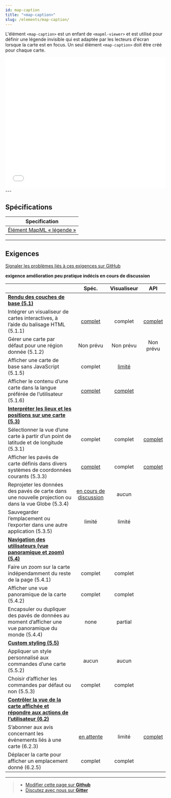 ```yaml
---
id: map-caption
title: "<map-caption>"
slug: /elements/map-caption/
---
```


L'élément `<map-caption>` est un enfant de `<mapml-viewer>` et est utilisé pour définir une légende invisible qui est adaptée par les lecteurs d'écran lorsque la carte est en focus. Un seul élément `<map-caption>` doit être créé pour chaque carte.

<iframe src="../../../demo/map-caption-demo/" title="MapML Demo" height="410" width="100%" scrolling="no" frameBorder="0"></iframe>
---

## Spécifications

| Specification                                                |
|--------------------------------------------------------------|
| [Élément MapML « légende »](https://maps4html.org/MapML/spec/#the-map-element-0) |

---

## Exigences

[Signaler les problèmes liés à ces exigences sur GitHub](https://github.com/Maps4HTML/HTML-Map-Element-UseCases-Requirements/issues/new?title=-SUMMARIZE+THE+PROBLEM-&body=-DESCRIBE+THE+PROBLEM-)

<p><b><span class="requirement">exigence</span>
<span class="enhancement">amélioration</span>
<span class="impractical">peu pratique</span>
<span class="undecided">indécis</span>
<span class="discussion">en cours de discussion</span></b></p>

|  | Spéc. | Visualiseur | API |
|:---------------------------------------------------------------------------------|:------: |:-----: |:---: |
| [**Rendu des couches de base (5.1)**](https://maps4html.org/HTML-Map-Element-UseCases-Requirements/#map-viewers-capabilities-rendering) |  |  |  |
|              <div class="requirement">Intégrer un visualiseur de cartes interactives, à l’aide du balisage HTML (5.1.1)</div>           | [complet](https://maps4html.org/MapML/spec/#the-map-element-0) | complet | [complet](https://maps4html.org/MapML/spec/#webidl-1442763376) |
|              <div class="enhancement">Gérer une carte par défaut pour une région donnée (5.1.2)</div>           | Non prévu | Non prévu | Non prévu |
|            <div class="requirement">Afficher une carte de base sans JavaScript (5.1.5)</div>             | complet | [limité](http://maps4html.org/experiments/progressive-enhancement/) |  |
|            <div class="requirement">Afficher le contenu d’une carte dans la langue préférée de l’utilisateur (5.1.6)</div>            | [complet](https://github.com/Maps4HTML/HTML-Map-Element-UseCases-Requirements/issues/136) | [complet](https://github.com/Maps4HTML/mapml-extension) |  |
| [**Interpréter les lieux et les positions sur une carte (5.3)**](https://maps4html.org/HTML-Map-Element-UseCases-Requirements/#map-viewers-capabilities-locations) |  |  |  |
|           <div class="requirement">Sélectionner la vue d’une carte à partir d’un point de latitude et de longitude (5.3.1)</div>             | complet | complet | [complet](https://maps4html.org/web-map-doc/docs/api/mapml-viewer-api#zoomtolat-lon-zoom) |
|           <div class="undecided">Afficher les pavés de carte définis dans divers systèmes de coordonnées courants (5.3.3)</div>             | [complet](https://github.com/Maps4HTML/HTML-Map-Element-UseCases-Requirements/issues/14) | complet | [complet](https://maps4html.org/web-map-doc/docs/api/custom-projections) |
|           <div class="undecided">Reprojeter les données des pavés de carte dans une nouvelle projection ou dans la vue Globe (5.3.4)</div>             | [en cours de discussion](https://github.com/Maps4HTML/HTML-Map-Element-UseCases-Requirements/issues/3) | aucun |  |
|           <div class="undecided">Sauvegarder l’emplacement ou l’exporter dans une autre application (5.3.5)</div>             | limité | limité |  |
| [**Navigation des utilisateurs (vue panoramique et zoom) (5.4)**](https://maps4html.org/HTML-Map-Element-UseCases-Requirements/#map-viewers-capabilities-user-navigation) |  |  |  |
|            <div class="requirement">Faire un zoom sur la carte indépendamment du reste de la page (5.4.1)</div>            | complet    | complet   | |
|                            <div class="requirement">Afficher une vue panoramique de la carte (5.4.2)</div>                             | complet    | complet   | |
|          <div class="undecided">Encapsuler ou dupliquer des pavés de données au moment d’afficher une vue panoramique du monde (5.4.4)</div>             | none    | partial| | |
| [**Custom styling (5.5)**](https://maps4html.org/HTML-Map-Element-UseCases-Requirements/#map-viewers-capabilities-custom-styling) |  |  |  |
|          <div class="undecided">Appliquer un style personnalisé aux commandes d’une carte (5.5.2)</div>              | aucun | aucun |  |
|          <div class="undecided">Choisir d’afficher les commandes par défaut ou non (5.5.3)</div>              | complet | complet |  |
| [**Contrôler la vue de la carte affichée et répondre aux actions de l’utilisateur (6.2)**](https://maps4html.org/HTML-Map-Element-UseCases-Requirements/#client-apis-map-viewport) |  |  |  |
|          <div class="requirement">S’abonner aux avis concernant les événements liés à une carte (6.2.3)</div>              | [en attente](https://maps4html.org/web-map-doc/docs/api/mapml-viewer-api#events) | limité | [complet](https://maps4html.org/web-map-doc/docs/api/mapml-viewer-api#events) |
|          <div class="requirement">Déplacer la carte pour afficher un emplacement donné (6.2.5)</div>              | complet | complet |  |
---

> - [Modifier cette page sur **Github**](https://github.com/Maps4HTML/web-map-doc/edit/main/docs/elements/map-caption.md)
> - [Discutez avec nous sur **Gitter**](https://gitter.im/Maps4HTML/chat)